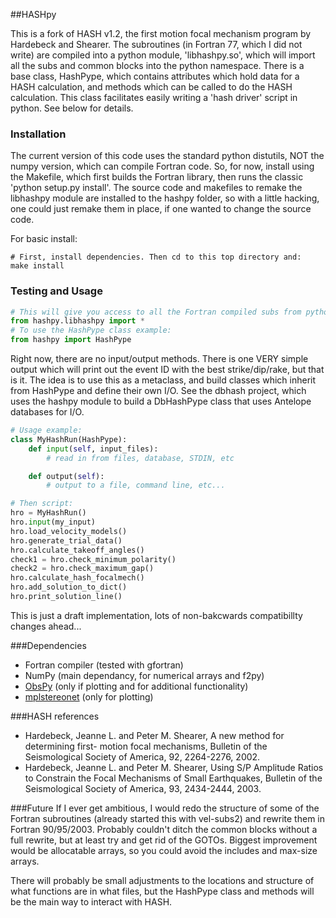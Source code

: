 ##HASHpy

This is a fork of HASH v1.2, the first motion focal mechanism program by Hardebeck and Shearer. The subroutines (in Fortran 77, which I did not write) are compiled into a python module, 'libhashpy.so', which will import all the subs and common blocks into the python namespace. There is a base class, HashPype, which contains attributes which hold data for a HASH calculation, and methods which can be called to do the HASH calculation. This class facilitates easily writing a 'hash driver' script in python. See below for details.

### Installation
The current version of this code uses the standard python distutils, NOT the numpy version, which can compile Fortran code. So, for now, install using the Makefile, which first builds the Fortran library, then runs the classic 'python setup.py install'. The source code and makefiles to remake the libhashpy module are installed to the hashpy folder, so with a little hacking, one could just remake them in place, if one wanted to change the source code.

For basic install:

```
# First, install dependencies. Then cd to this top directory and:
make install
```
### Testing and Usage
```python
# This will give you access to all the Fortran compiled subs from python
from hashpy.libhashpy import *
# To use the HashPype class example:
from hashpy import HashPype
```
Right now, there are no input/output methods. There is one VERY simple output which will print out the event ID with the best strike/dip/rake, but that is it. The idea is to use this as a metaclass, and build classes which inherit from HashPype and define their own I/O. See the dbhash project, which uses the hashpy module to build a DbHashPype class that uses Antelope databases for I/O.

```python
# Usage example:
class MyHashRun(HashPype):
    def input(self, input_files):
        # read in from files, database, STDIN, etc

    def output(self):
        # output to a file, command line, etc...

# Then script:
hro = MyHashRun()
hro.input(my_input)
hro.load_velocity_models()
hro.generate_trial_data()
hro.calculate_takeoff_angles()                
check1 = hro.check_minimum_polarity()
check2 = hro.check_maximum_gap()
hro.calculate_hash_focalmech()
hro.add_solution_to_dict()
hro.print_solution_line()
```


This is just a draft implementation, lots of non-bakcwards compatibillty changes ahead...

###Dependencies
* Fortran compiler (tested with gfortran)
* NumPy (main dependancy, for numerical arrays and f2py)
* [ObsPy](https://github.com/obspy/obspy.git) (only if plotting and for additional functionality) 
* [mplstereonet](https://github.com/joferkington/mplstereonet.git) (only for plotting)

###HASH references

* Hardebeck, Jeanne L. and Peter M. Shearer, A new method for determining first-
  motion focal mechanisms, Bulletin of the Seismological Society of America, 92,
  2264-2276, 2002.
* Hardebeck, Jeanne L. and Peter M. Shearer, Using S/P Amplitude Ratios to
  Constrain the Focal Mechanisms of Small Earthquakes, Bulletin of the
  Seismological Society of America, 93, 2434-2444, 2003.

###Future
If I ever get ambitious, I would redo the structure of some of the Fortran subroutines (already started this with vel-subs2) and rewrite them in Fortran 90/95/2003. Probably couldn't ditch the common blocks without a full rewrite, but at least try and get rid of the GOTOs. Biggest improvement would be allocatable arrays, so you could avoid the includes and max-size arrays.

There will probably be small adjustments to the locations and structure of what functions are in what files, but the HashPype class and methods will be the main way to interact with HASH.


